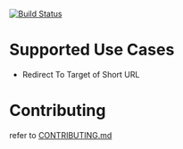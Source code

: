 [![Build Status](https://travis-ci.org/chrisdostert/short-url-redirect-api.svg?branch=master)](https://travis-ci.org/chrisdostert/short-url-redirect-api)

# Supported Use Cases
- Redirect To Target of Short URL

# Contributing

refer to [CONTRIBUTING.md](CONTRIBUTING.md)